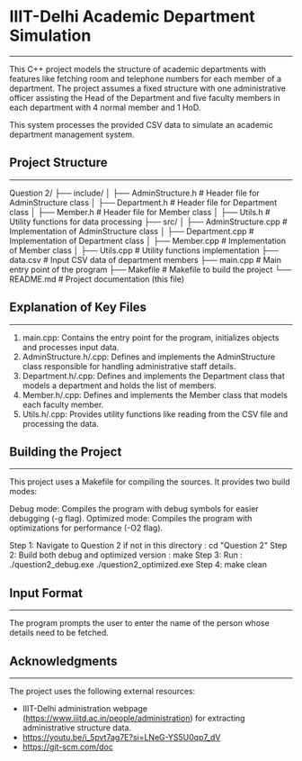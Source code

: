 # IIIT-Delhi Academic Department Simulation
--------------------------------------------
This C++ project models the structure of academic departments with features like fetching room and telephone numbers for each member of a department. The project assumes a fixed structure with one administrative officer assisting the Head of the Department and five faculty members in each department with 4 normal member and 1 HoD.

This system processes the provided CSV data to simulate an academic department management system.

## Project Structure
--------------------
Question 2/
├── include/
│   ├── AdminStructure.h        # Header file for AdminStructure class
│   ├── Department.h            # Header file for Department class
│   ├── Member.h                # Header file for Member class
│   ├── Utils.h                 # Utility functions for data processing
├── src/
│   ├── AdminStructure.cpp      # Implementation of AdminStructure class
│   ├── Department.cpp          # Implementation of Department class
│   ├── Member.cpp              # Implementation of Member class
│   ├── Utils.cpp               # Utility functions implementation
├── data.csv                    # Input CSV data of department members
├── main.cpp                    # Main entry point of the program
├── Makefile                    # Makefile to build the project
└── README.md                   # Project documentation (this file)

## Explanation of Key Files
---------------------------
1. main.cpp: Contains the entry point for the program, initializes objects and processes input data.
2. AdminStructure.h/.cpp: Defines and implements the AdminStructure class responsible for handling administrative   staff details.
3. Department.h/.cpp: Defines and implements the Department class that models a department and holds the list of members.
4. Member.h/.cpp: Defines and implements the Member class that models each faculty member.
5. Utils.h/.cpp: Provides utility functions like reading from the CSV file and processing the data.

## Building the Project
--------------------------

This project uses a Makefile for compiling the sources. It provides two build modes:

Debug mode: Compiles the program with debug symbols for easier debugging (-g flag).
Optimized mode: Compiles the program with optimizations for performance (-O2 flag).

Step 1: Navigate to Question 2 if not in this directory : cd "Question 2"
Step 2: Build both debug and optimized version : make
Step 3: Run : ./question2_debug.exe ./question2_optimized.exe
Step 4: make clean

## Input Format
----------------
The program prompts the user to enter the name of the person whose details need to be fetched.

## Acknowledgments
-------------------
The project uses the following external resources:
- IIIT-Delhi administration webpage (https://www.iiitd.ac.in/people/administration) for extracting administrative structure data.
- https://youtu.be/i_5pvt7ag7E?si=LNeG-YS5U0qp7_dV
- https://git-scm.com/doc



